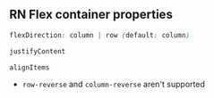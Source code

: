 ## RN Flex container properties

```css
flexDirection: column | row (default: column)

justifyContent

alignItems
```

- ```row-reverse``` and ```column-reverse``` aren't supported
